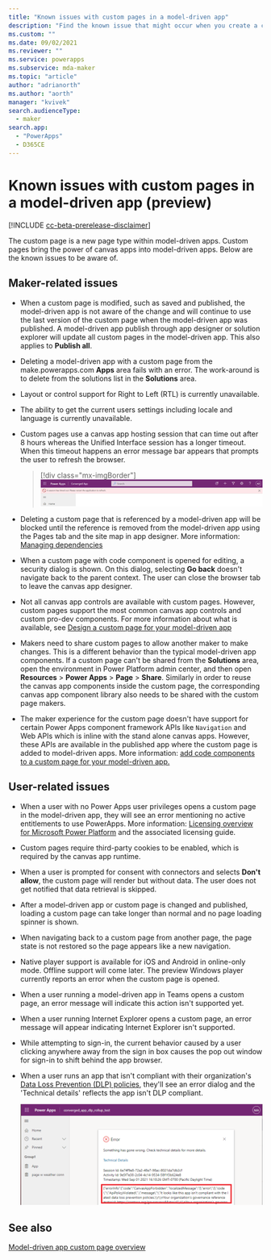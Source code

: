 ```yaml
---
title: "Known issues with custom pages in a model-driven app"
description: "Find the known issue that might occur when you create a custom page" 
ms.custom: ""
ms.date: 09/02/2021
ms.reviewer: ""
ms.service: powerapps
ms.subservice: mda-maker
ms.topic: "article"
author: "adrianorth"
ms.author: "aorth"
manager: "kvivek"
search.audienceType: 
  - maker
search.app: 
  - "PowerApps"
  - D365CE
---
```

# Known issues with custom pages in a model-driven app (preview)

[!INCLUDE [cc-beta-prerelease-disclaimer](../../includes/cc-beta-prerelease-disclaimer.md)]

The custom page is a new page type within model-driven apps. Custom pages bring the power of canvas apps into model-driven apps. Below are the known issues to be aware of.

## Maker-related issues

* When a custom page is modified, such as saved and published, the model-driven app is not aware of the change and will continue to use the last version of the custom page when the model-driven app was published. A model-driven app publish through app designer or solution explorer will update all custom pages in the model-driven app. This also applies to **Publish all**.

* Deleting a model-driven app with a custom page from the make.powerapps.com **Apps** area fails with an error. The work-around is to delete from the solutions list in the **Solutions** area.

* Layout or control support for Right to Left (RTL) is currently unavailable.

* The ability to get the current users settings including locale and language is currently unavailable.

* Custom pages use a canvas app hosting session that can time out after 8 hours whereas the Unified Interface session has a longer timeout. When this timeout happens an error message bar appears that prompts the user to refresh the browser.

  > [!div class="mx-imgBorder"]
  > ![Custom page session timeout app message bar error](media/model-app-page-overview/page-session-timeout-app-message-error.png "Custom page session timeout app message bar error")

* Deleting a custom page that is referenced by a model-driven app will be blocked until the reference is removed from the model-driven app using the Pages tab and the site map in app designer. More information: [Managing dependencies](/power-platform/alm/removing-dependencies)

* When a custom page with code component is opened for editing, a security dialog is shown. On this dialog, selecting **Go back** doesn't navigate back to the parent context. The user can close the browser tab to leave the canvas app designer.

* Not all canvas app controls are available with custom pages. However, custom pages support the most common canvas app controls and custom pro-dev components. For more information about what is available, see [Design a custom page for your model-driven app](design-page-for-model-app.md)

* Makers need to share custom pages to allow another maker to make changes. This is a different behavior than the typical model-driven app components. If a custom page can't be shared from the **Solutions** area, open the environment in Power Platform admin center, and then open **Resources** > **Power Apps** > **Page** > **Share**. Similarly in order to reuse the canvas app components inside the custom page, the corresponding canvas app component library also needs to be shared with the custom page makers.

* The maker experience for the custom page doesn't have support for certain Power Apps component framework APIs like `Navigation` and Web APIs which is inline with the stand alone canvas apps. However, these APIs are available in the published app where the custom page is added to model-driven apps. More information: [add code components to a custom page for your model-driven app.](/powerapps/maker/model-driven-apps/page-code-components) 

## User-related issues

* When a user with no Power Apps user privileges opens a custom page in the model-driven app, they will see an error mentioning no active entitlements to use PowerApps.  More information: [Licensing overview for Microsoft Power Platform](/power-platform/admin/pricing-billing-skus) and the associated licensing guide.

* Custom pages require third-party cookies to be enabled, which is required by the canvas app runtime.

* When a user is prompted for consent with connectors and selects **Don't allow**, the custom page will render but without data.  The user does not get notified that data retrieval is skipped.

* After a model-driven app or custom page is changed and published, loading a custom page can take longer than normal and no page loading spinner is shown.

* When navigating back to a custom page from another page, the page state is not restored so the page appears like a new navigation.

* Native player support is available for iOS and Android in online-only mode. Offline support will come later. The preview Windows player currently reports an error when the custom page is opened.

* When a user running a model-driven app in Teams opens a custom page, an error message will indicate this action isn't supported yet.

* When a user running Internet Explorer opens a custom page, an error message will appear indicating Internet Explorer isn't supported.

* While attempting to sign-in, the current behavior caused by a user clicking anywhere away from the sign in box causes the pop out window for sign-in to shift behind the app browser.

* When a user runs an app that isn't compliant with their organization's [Data Loss Prevention (DLP) policies](/power-platform/admin/wp-data-loss-prevention), they'll see an error dialog and the 'Technical details' reflects the app isn't DLP compliant. 

   ![Data Loss Prevention error dialog](media/model-app-page-issues/power_apps_unified_app_dlp_error.png "Data Loss Prevention error dialog")


## See also

[Model-driven app custom page overview](model-app-page-overview.md)
